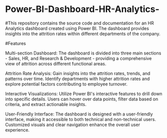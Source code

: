 # Power-BI-Dashboard-HR-Analytics-

#This repository contains the source code and documentation for an HR Analytics dashboard created using Power BI. The dashboard provides insights into the attrition rates within different departments of the company.

#Features 

Multi-section Dashboard: The dashboard is divided into three main sections - Sales, HR, and Research & Development - providing a comprehensive view of attrition across different functional areas.

Attrition Rate Analysis: Gain insights into the attrition rates, trends, and patterns over time. Identify departments with higher attrition rates and explore potential factors contributing to employee turnover.

Interactive Visualizations: Utilize Power BI's interactive features to drill down into specific details. Users can hover over data points, filter data based on criteria, and extract actionable insights.

User-Friendly Interface: The dashboard is designed with a user-friendly interface, making it accessible to both technical and non-technical users. Customized visuals and clear navigation enhance the overall user experience.
